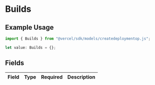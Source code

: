 # Builds

## Example Usage

```typescript
import { Builds } from "@vercel/sdk/models/createdeploymentop.js";

let value: Builds = {};
```

## Fields

| Field       | Type        | Required    | Description |
| ----------- | ----------- | ----------- | ----------- |